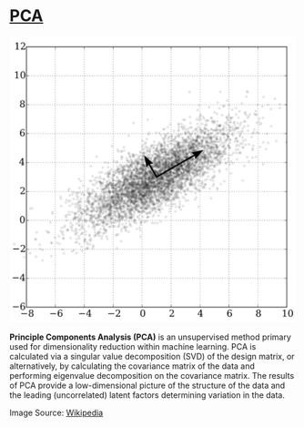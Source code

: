 # [PCA](https://paperswithcode.com/method/pca)
![](./img/Screen_Shot_2020-05-27_at_8.26.36_PM_2Nh5OmX.png)

**Principle Components Analysis (PCA)** is an unsupervised method primary used for dimensionality reduction within machine learning.  PCA is calculated via a singular value decomposition (SVD) of the design matrix, or alternatively, by calculating the covariance matrix of the data and performing eigenvalue decomposition on the covariance matrix. The results of PCA provide a low-dimensional picture of the structure of the data and the leading (uncorrelated) latent factors determining variation in the data.

Image Source: [Wikipedia](https://en.wikipedia.org/wiki/Principal_component_analysis#/media/File:GaussianScatterPCA.svg)

